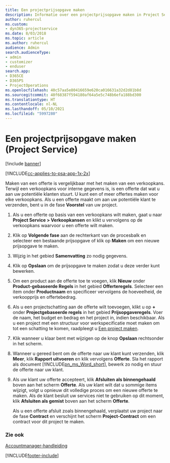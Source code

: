```yaml
---
title: Een projectprijsopgave maken
description: Informatie over een projectprijsopgave maken in Project Service
author: ruhercul
ms.custom:
- dyn365-projectservice
ms.date: 8/03/2018
ms.topic: article
ms.author: ruhercul
audience: Admin
search.audienceType:
- admin
- customizer
- enduser
search.app:
- D365CE
- D365PS
- ProjectOperations
ms.openlocfilehash: 40c57aa5e80416659e620ca016631a32d2d81b8d
ms.sourcegitcommit: 40f68387f594180af64a5e5c748b6efa188bd300
ms.translationtype: HT
ms.contentlocale: nl-NL
ms.lasthandoff: 05/10/2021
ms.locfileid: "5997280"
---
```

# <a name="create-a-project-quote-project-service"></a>Een projectprijsopgave maken (Project Service)

[!include [banner](../includes/psa-now-project-operations.md)]

[!INCLUDE[cc-applies-to-psa-app-1x-2x](../includes/cc-applies-to-psa-app-1x-2x.md)]

Maken van een offerte is vergelijkbaar met het maken van een verkoopkans. Terwijl een verkoopkans voor interne gegevens is, is een offerte dat wat u aan uw potentiële klanten stuurt. U kunt een of meer offertes maken voor elke verkoopkans. Als u een offerte maakt om aan uw potentiële klant te verzenden, bent u in de fase **Voorstel** van uw project.  
  
1. Als u een offerte op basis van een verkoopkans wilt maken, gaat u naar **Project Service > Verkoopkansen** en klikt u vervolgens op de verkoopkans waarvoor u een offerte wilt maken.  
  
2. Klik op **Volgende fase** aan de rechterkant van de procesbalk en selecteer een bestaande prijsopgave of klik op **Maken** om een nieuwe prijsopgave te maken.  
  
3. Wijzig in het gebied **Samenvatting** zo nodig gegevens.  
  
4. Klik op **Opslaan** om de prijsopgave te maken zodat u deze verder kunt bewerken.  
  
5. Om een product aan de offerte toe te voegen, klik **Nieuw** onder **Product-gebaseerde Regels** in het gebied **Offerteregels**. Selecteer een item onder **Productnaam** en specificeer vervolgens de hoeveelheid, de verkoopprijs en offertebedrag.  
  
6. Als u een projectschatting aan de offerte wilt toevoegen, klikt u op **+** onder **Projectgebaseerde regels** in het gebied **Prijsopgaveregels**. Voer de naam, het budget en bedrag en het project in, indien beschikbaar. Als u een project met een structuur voor werkspecificatie moet maken om tot een schatting te komen, raadpleegt u [Een project maken](../psa/create-project.md).  
  
7. Klik wanneer u klaar bent met wijzigen op de knop **Opslaan** rechtsonder in het scherm.  
  
8. Wanneer u gereed bent om de offerte naar uw klant kunt verzenden, klik **Meer**, klik **Rapport uitvoeren** en klik vervolgens **Offerte**. Sla het rapport als document [!INCLUDE[pn_ms_Word_short](../includes/pn-ms-word-short.md)], bewerk zo nodig en stuur de offerte naar uw klant.  
  
9. Als uw klant uw offerte accepteert, klik **Afsluiten als binnengehaald** boven aan het scherm **Offerte**. Als uw klant wilt dat u sommige items wijzigt, volgt u opnieuw dit volledige proces om een nieuwe offerte te maken. Als de klant besluit uw services niet te gebruiken op dit moment, klik **Afsluiten als gemist** boven aan het scherm **Offerte**.  
  
   Als u een offerte afsluit zoals binnengehaald, verplaatst uw project naar de fase **Contract** en verschijnt het scherm **Project-Contract** om een contract voor dit project te maken.  
  
### <a name="see-also"></a>Zie ook  
 [Accountmanager-handleiding](../psa/account-manager-guide.md)


[!INCLUDE[footer-include](../includes/footer-banner.md)]